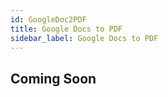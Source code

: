 ```yaml
---
id: GoogleDoc2PDF
title: Google Docs to PDF
sidebar_label: Google Docs to PDF
---
```


## Coming Soon
